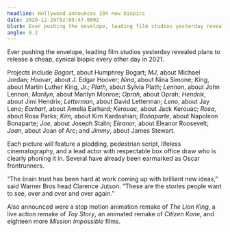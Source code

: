 ```yaml
---
headline: Hollywood announces 184 new biopics
date: 2020-12-29T02:05:47.000Z
blurb: Ever pushing the envelope, leading film studios yesterday revealed plans to release a cheap, cynical biopic every other day in 2021.
angle: 0.2
---
```


Ever pushing the envelope, leading film studios yesterday revealed plans to release a cheap, cynical biopic every other day in 2021.

Projects include _Bogart_, about Humphrey Bogart; _MJ_, about Michael Jordan; _Hoover_, about J. Edgar Hoover; _Nina_, about Nina Simone; _King_, about Martin Luther King, Jr.; _Plath_, about Sylvia Plath; _Lennon_, about John Lennon; _Marilyn_, about Marilyn Monroe; _Oprah_, about Oprah; _Hendrix_, about Jimi Hendrix; _Letterman_, about David Letterman; _Leno_, about Jay Leno; _Earhart_, about Amelia Earhard; _Kerouac_, about Jack Kerouac; _Rosa_, about Rosa Parks; _Kim_, about Kim Kardashian; _Bonaparte_, about Napoleon Bonaparte; _Joe_, about Joseph Stalin; _Eleanor_, about Eleanor Roosevelt; _Joan_, about Joan of Arc; and _Jimmy_, about James Stewart.

Each picture will feature a plodding, pedestrian script, lifeless cinematography, and a lead actor with respectable box office draw who is clearly phoning it in. Several have already been earmarked as Oscar frontrunners.

&ldquo;The brain trust has been hard at work coming up with brilliant new ideas,&rdquo; said Warner Bros head Clarence Jutson. &ldquo;These are the stories people want to see, over and over and over again.&rdquo;

Also announced were a stop motion animation remake of _The Lion King_, a live action remake of _Toy Story_, an animated remake of _Citizen Kane_, and eighteen more _Mission Impossible_ films.
